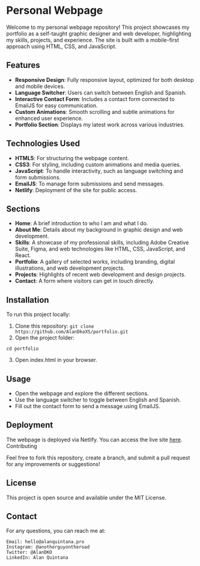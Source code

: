 # Personal Webpage

Welcome to my personal webpage repository! This project showcases my portfolio as a self-taught graphic designer and web developer, highlighting my skills, projects, and experience. The site is built with a mobile-first approach using HTML, CSS, and JavaScript.

## Features

- **Responsive Design**: Fully responsive layout, optimized for both desktop and mobile devices.
- **Language Switcher**: Users can switch between English and Spanish.
- **Interactive Contact Form**: Includes a contact form connected to EmailJS for easy communication.
- **Custom Animations**: Smooth scrolling and subtle animations for enhanced user experience.
- **Portfolio Section**: Displays my latest work across various industries.

## Technologies Used

- **HTML5**: For structuring the webpage content.
- **CSS3**: For styling, including custom animations and media queries.
- **JavaScript**: To handle interactivity, such as language switching and form submissions.
- **EmailJS**: To manage form submissions and send messages.
- **Netlify**: Deployment of the site for public access.

## Sections

- **Home**: A brief introduction to who I am and what I do.
- **About Me**: Details about my background in graphic design and web development.
- **Skills**: A showcase of my professional skills, including Adobe Creative Suite, Figma, and web technologies like HTML, CSS, JavaScript, and React.
- **Portfolio**: A gallery of selected works, including branding, digital illustrations, and web development projects.
- **Projects**: Highlights of recent web development and design projects.
- **Contact**: A form where visitors can get in touch directly.

## Installation

To run this project locally:

1. Clone this repository:
   ```git clone https://github.com/AlanDkoXS/portfolio.git   ```
2. Open the project folder:

```cd portfolio```

3. Open index.html in your browser.

## Usage

- Open the webpage and explore the different sections.
- Use the language switcher to toggle between English and Spanish.
- Fill out the contact form to send a message using EmailJS.

## Deployment

The webpage is deployed via Netlify. You can access the live site [here](https://alanquintana.pro).
Contributing

Feel free to fork this repository, create a branch, and submit a pull request for any improvements or suggestions!

## License

This project is open source and available under the MIT License.

## Contact

For any questions, you can reach me at:

    Email: hello@alanquintana.pro
    Instagram: @anotherguyontheroad
    Twitter: @AlanDKO
    LinkedIn: Alan Quintana
